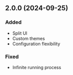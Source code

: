 ## 2.0.0 (2024-09-25)

### Added

- Split UI
- Custom themes
- Configuration flexibility

### Fixed

- Infinite running process
